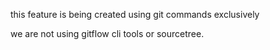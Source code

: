 this feature is being created using git commands exclusively

we are not using gitflow cli tools or sourcetree.